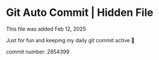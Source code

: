 # Git Auto Commit | Hidden File

This file was added Feb 12, 2025

Just for fun and keeping my daily git commit active 🤪

commit number: 2854399
